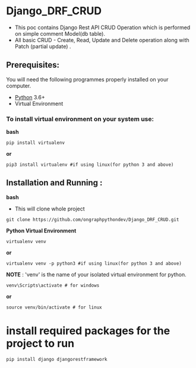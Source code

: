 # Django_DRF_CRUD
- This poc contains Django Rest API CRUD Operation which is performed on simple comment Model(db table).
- All basic CRUD - Create, Read, Update and Delete operation along with Patch (partial update) .


## Prerequisites:

You will need the following programmes properly installed on your computer.

* [Python](https://www.python.org/) 3.6+
* Virtual Environment

### To install virtual environment on your system use:
**bash**
```
pip install virtualenv
```
**or**
```
pip3 install virtualenv #if using linux(for python 3 and above)
```


## Installation and Running :
**bash**
- This will clone whole project
```
git clone https://github.com/ongraphpythondev/Django_DRF_CRUD.git
```

**Python Virtual Environment**
```
virtualenv venv 
```
**or**
```
virtualenv venv -p python3 #if using linux(for python 3 and above)
```
**NOTE** : 'venv' is the name of your isolated virtual environment for python.
```
venv\Scripts\activate # for windows
```
**or**
```
source venv/bin/activate # for linux
```

# install required packages for the project to run
```
pip install django djangorestframework
```

